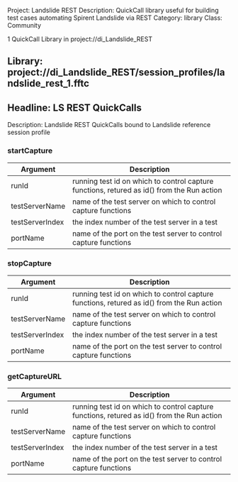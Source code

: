 Project: Landslide REST
Description: QuickCall library useful for building test cases automating Spirent Landslide via REST
Category: library
Class: Community

1 QuickCall Library in project://di_Landslide_REST
## Library: project://di_Landslide_REST/session_profiles/landslide_rest_1.fftc
## Headline: LS REST QuickCalls
Description: Landslide REST QuickCalls bound to Landslide reference session profile
### startCapture

Argument | Description
------------ | -------------
runId | running test id on which to control capture functions, retured as id() from the Run action
testServerName | name of the test server on which to control capture functions
testServerIndex | the index number of the test server in a test
portName | name of the port on the test server to control capture functions
### stopCapture

Argument | Description
------------ | -------------
runId | running test id on which to control capture functions, retured as id() from the Run action
testServerName | name of the test server on which to control capture functions
testServerIndex | the index number of the test server in a test
portName | name of the port on the test server to control capture functions
### getCaptureURL

Argument | Description
------------ | -------------
runId | running test id on which to control capture functions, retured as id() from the Run action
testServerName | name of the test server on which to control capture functions
testServerIndex | the index number of the test server in a test
portName | name of the port on the test server to control capture functions
